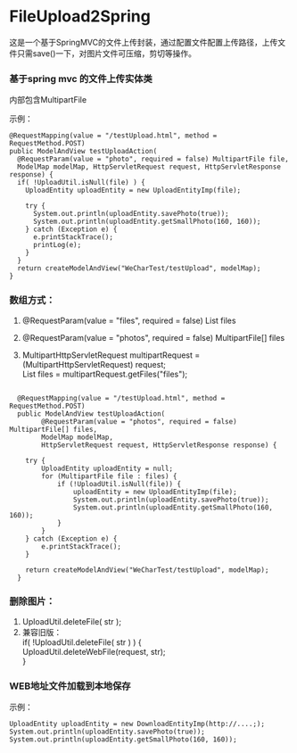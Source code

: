 # FileUpload2Spring
这是一个基于SpringMVC的文件上传封装，通过配置文件配置上传路径，上传文件只需save()一下，对图片文件可压缩，剪切等操作。  


### 基于spring mvc 的文件上传实体类 
 
内部包含MultipartFile  

示例：  
  
```
@RequestMapping(value = "/testUpload.html", method = RequestMethod.POST)
public ModelAndView testUploadAction(
  @RequestParam(value = "photo", required = false) MultipartFile file, 
  ModelMap modelMap, HttpServletRequest request, HttpServletResponse response) {
  if( !UploadUtil.isNull(file) ) {
    UploadEntity uploadEntity = new UploadEntityImp(file);

    try {
      System.out.println(uploadEntity.savePhoto(true));
      System.out.println(uploadEntity.getSmallPhoto(160, 160));
    } catch (Exception e) {
      e.printStackTrace();
      printLog(e);
    }
  }
  return createModelAndView("WeCharTest/testUpload", modelMap);
}
```
  
 
### 数组方式：

  1. @RequestParam(value = "files", required = false) List<MultipartFile> files  
  
  2. @RequestParam(value = "photos", required = false) MultipartFile[] files  
  
  3. MultipartHttpServletRequest multipartRequest = (MultipartHttpServletRequest) request;  
     List<MultipartFile> files = multipartRequest.getFiles("files");  
	        
```

  @RequestMapping(value = "/testUpload.html", method = RequestMethod.POST)
  public ModelAndView testUploadAction(
  		@RequestParam(value = "photos", required = false) MultipartFile[] files, 
  		ModelMap modelMap,
  		HttpServletRequest request, HttpServletResponse response) {
  
  	try {
  		UploadEntity uploadEntity = null;
 		for (MultipartFile file : files) {
  			if (!UploadUtil.isNull(file)) {
  				uploadEntity = new UploadEntityImp(file);
  				System.out.println(uploadEntity.savePhoto(true));
  				System.out.println(uploadEntity.getSmallPhoto(160, 160));
  			}
  		}
  	} catch (Exception e) {
  		e.printStackTrace();
  	}
  
  	return createModelAndView("WeCharTest/testUpload", modelMap);
  }
```
  
  
### 删除图片： 
 
   1. UploadUtil.deleteFile( str );  
   2. 兼容旧版：  
	if( !UploadUtil.deleteFile( str ) ) {  
		UploadUtil.deleteWebFile(request, str);  
	}  


### WEB地址文件加载到本地保存

示例：
```
UploadEntity uploadEntity = new DownloadEntityImp(http://....;);  
System.out.println(uploadEntity.savePhoto(true));  
System.out.println(uploadEntity.getSmallPhoto(160, 160));  
```
